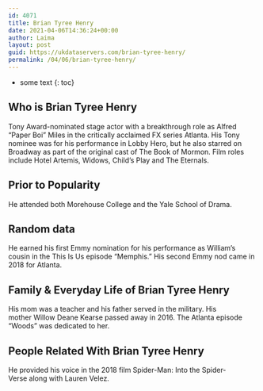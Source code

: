 ```yaml
---
id: 4071
title: Brian Tyree Henry
date: 2021-04-06T14:36:24+00:00
author: Laima
layout: post
guid: https://ukdataservers.com/brian-tyree-henry/
permalink: /04/06/brian-tyree-henry/
---
```


* some text
{: toc}


## Who is Brian Tyree Henry
                  
                  
                  
Tony Award-nominated stage actor with a breakthrough role as Alfred &#8220;Paper Boi&#8221; Miles in the critically acclaimed FX series Atlanta. His Tony nominee was for his performance in Lobby Hero, but he also starred on Broadway as part of the original cast of The Book of Mormon. Film roles include Hotel Artemis, Widows, Child&#8217;s Play and The Eternals.
                  
              
            
              
            
                
                
                
## Prior to Popularity
                  
                  
                  
He attended both Morehouse College and the Yale School of Drama.
                  
              
            
              
            
                
                
                
## Random data
                  
                  
                  
He earned his first Emmy nomination for his performance as William&#8217;s cousin in the This Is Us episode &#8220;Memphis.&#8221; His second Emmy nod came in 2018 for Atlanta. 
                  
              
            
              
            
                
                
                
## Family & Everyday Life of Brian Tyree Henry
                  
                  
                  
His mom was a teacher and his father served in the military. His mother Willow Deane Kearse passed away in 2016. The Atlanta episode &#8220;Woods&#8221; was dedicated to her.
                  
              
            
              
            
                
                
                
## People Related With Brian Tyree Henry
                  
                  
                  
He provided his voice in the 2018 film Spider-Man: Into the Spider-Verse along with Lauren Velez.
                  
              
            
              
            
                
              
            
              
              
            
            
              
            
          
          
          